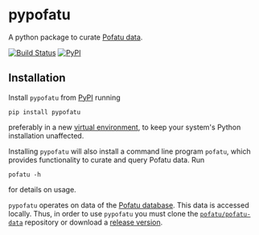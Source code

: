 # pypofatu

A python package to curate [Pofatu data](https://github.com/pofatu/pofatu-data).

[![Build Status](https://github.com/pofatu/pypofatu/workflows/tests/badge.svg)](https://github.com/pofatu/pypofatu/actions?query=workflow%3Atests)
[![PyPI](https://img.shields.io/pypi/v/pypofatu.svg)](https://pypi.org/project/pypofatu)


## Installation

Install `pypofatu` from [PyPI](https://pypi.org) running
```shell script
pip install pypofatu
```
preferably in a new [virtual environment](https://packaging.python.org/guides/installing-using-pip-and-virtual-environments/), to keep your system's Python installation unaffected.

Installing `pypofatu` will also install a command line program `pofatu`, which provides
functionality to curate and query Pofatu data. Run
```shell script
pofatu -h
```
for details on usage.

`pypofatu` operates on data of the [Pofatu database](https://pofatu.clld.org). This
data is accessed locally. Thus, in order to use `pypofatu` you must clone the
[`pofatu/pofatu-data`](https://github.com/pofatu/pofatu-data) repository or download
a [release version](https://github.com/pofatu/pofatu-data/releases).
